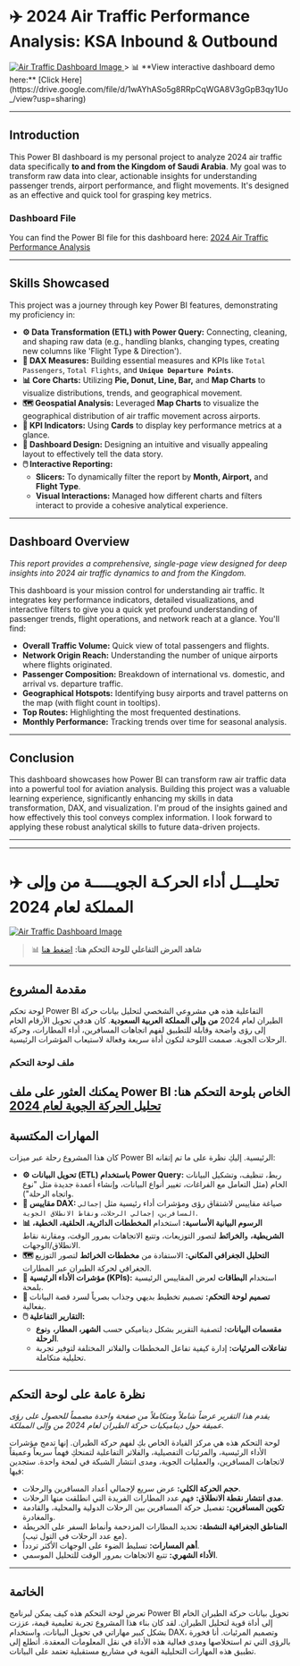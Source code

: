 # ✈️ 2024 Air Traffic Performance Analysis: KSA Inbound & Outbound

<a href="https://drive.google.com/file/d/1wAYhASo5g8RRpCqWGA8V3gGpB3qy1Uo_/view?usp=sharing" target="_blank">
  <img src="/Users/sarah/Documents/DA POWER BI/Dashboard.png" alt="Air Traffic Dashboard  Image" style="max-width:100%;">
</a>
> 📊 **View interactive dashboard demo here:**
[Click Here](https://drive.google.com/file/d/1wAYhASo5g8RRpCqWGA8V3gGpB3qy1Uo_/view?usp=sharing)

---

## Introduction

This Power BI dashboard is my personal project to analyze 2024 air traffic data specifically **to and from the Kingdom of Saudi Arabia**. My goal was to transform raw data into clear, actionable insights for understanding passenger trends, airport performance, and flight movements. It's designed as an effective and quick tool for grasping key metrics.

### Dashboard File
You can find the Power BI file for this dashboard here:
[2024 Air Traffic Performance Analysis](<تحليل الحركة الجوية لعام 2024.pbix>)

---

## Skills Showcased

This project was a journey through key Power BI features, demonstrating my proficiency in:

* **⚙️ Data Transformation (ETL) with Power Query:** Connecting, cleaning, and shaping raw data (e.g., handling blanks, changing types, creating new columns like 'Flight Type & Direction').
* **🧮 DAX Measures:** Building essential measures and KPIs like `Total Passengers`, `Total Flights`, and **`Unique Departure Points`**.
* **📊 Core Charts:** Utilizing **Pie, Donut, Line, Bar,** and **Map Charts** to visualize distributions, trends, and geographical movement.
* **🗺️ Geospatial Analysis:** Leveraged **Map Charts** to visualize the geographical distribution of air traffic movement across airports.
* **🔢 KPI Indicators:** Using **Cards** to display key performance metrics at a glance.
* **🎨 Dashboard Design:** Designing an intuitive and visually appealing layout to effectively tell the data story.
* **🖱️ Interactive Reporting:**
    * **Slicers:** To dynamically filter the report by **Month, Airport,** and **Flight Type**.
    * **Visual Interactions:** Managed how different charts and filters interact to provide a cohesive analytical experience.

---

## Dashboard Overview

*This report provides a comprehensive, single-page view designed for deep insights into 2024 air traffic dynamics to and from the Kingdom.*

This dashboard is your mission control for understanding air traffic. It integrates key performance indicators, detailed visualizations, and interactive filters to give you a quick yet profound understanding of passenger trends, flight operations, and network reach at a glance. You'll find:

* **Overall Traffic Volume:** Quick view of total passengers and flights.
* **Network Origin Reach:** Understanding the number of unique airports where flights originated.
* **Passenger Composition:** Breakdown of international vs. domestic, and arrival vs. departure traffic.
* **Geographical Hotspots:** Identifying busy airports and travel patterns on the map (with flight count in tooltips).
* **Top Routes:** Highlighting the most frequented destinations.
* **Monthly Performance:** Tracking trends over time for seasonal analysis.

---

## Conclusion

This dashboard showcases how Power BI can transform raw air traffic data into a powerful tool for aviation analysis. Building this project was a valuable learning experience, significantly enhancing my skills in data transformation, DAX, and visualization. I'm proud of the insights gained and how effectively this tool conveys complex information. I look forward to applying these robust analytical skills to future data-driven projects.

---
---

# ✈️ تحليـــل أداء الحركـة الجويـــــة من وإلى المملكة لعام 2024


<a href="https://drive.google.com/file/d/1wAYhASo5g8RRpCqWGA8V3gGpB3qy1Uo_/view?usp=sharing" target="_blank">
  <img src="/Users/sarah/Documents/DA POWER BI/Dashboard.png" alt="Air Traffic Dashboard  Image" style="max-width:100%;">
</a>

> 📊 **شاهد العرض التفاعلي للوحة التحكم هنا:** [اضغط هنا](https://drive.google.com/file/d/1wAYhASo5g8RRpCqWGA8V3gGpB3qy1Uo_/view?usp=sharing)

---

## مقدمة المشروع

لوحة تحكم Power BI التفاعلية هذه هي مشروعي الشخصي لتحليل بيانات حركة الطيران لعام 2024 **من وإلى المملكة العربية السعودية**. كان هدفي تحويل الأرقام الخام إلى رؤى واضحة وقابلة للتطبيق لفهم اتجاهات المسافرين، أداء المطارات، وحركة الرحلات الجوية. صممت اللوحة لتكون أداة سريعة وفعالة لاستيعاب المؤشرات الرئيسية.

### ملف لوحة التحكم
يمكنك العثور على ملف Power BI الخاص بلوحة التحكم هنا: [تحليل الحركة الجوية لعام 2024](<تحليل الحركة الجوية لعام 2024.pbix>)
---

## المهارات المكتسبة

كان هذا المشروع رحلة عبر ميزات Power BI الرئيسية. إليكِ نظرة على ما تم إتقانه:

* **⚙️ تحويل البيانات (ETL) باستخدام Power Query:** ربط، تنظيف، وتشكيل البيانات الخام (مثل التعامل مع الفراغات، تغيير أنواع البيانات، وإنشاء أعمدة جديدة مثل "نوع واتجاه الرحلة").
* **🧮 مقاييس DAX:** صياغة مقاييس لاشتقاق رؤى ومؤشرات أداء رئيسية مثل `إجمالي المسافرين`، `إجمالي الرحلات`، و`نقاط الانطلاق الجوية`.
* **📊 الرسوم البيانية الأساسية:** استخدام **المخططات الدائرية، الحلقية، الخطية، الشريطية،** و**الخرائط** لتصور التوزيعات، وتتبع الاتجاهات بمرور الوقت، ومقارنة نقاط الانطلاق/الوجهات.
* **🗺️ التحليل الجغرافي المكاني:** الاستفادة من **مخططات الخرائط** لتصور التوزيع الجغرافي لحركة الطيران عبر المطارات.
* **🔢 مؤشرات الأداء الرئيسية (KPIs):** استخدام **البطاقات** لعرض المقاييس الرئيسية بلمحة.
* **🎨 تصميم لوحة التحكم:** تصميم تخطيط بديهي وجذاب بصرياً لسرد قصة البيانات بفعالية.
* **🖱️ التقارير التفاعلية:**
    * **مقسمات البيانات:** لتصفية التقرير بشكل ديناميكي حسب **الشهر، المطار،** و**نوع الرحلة**.
    * **تفاعلات المرئيات:** إدارة كيفية تفاعل المخططات والفلاتر المختلفة لتوفير تجربة تحليلية متكاملة.

---

## نظرة عامة على لوحة التحكم

*يقدم هذا التقرير عرضاً شاملاً ومتكاملاً من صفحة واحدة مصمماً للحصول على رؤى عميقة حول ديناميكيات حركة الطيران لعام 2024 من وإلى المملكة.*

لوحة التحكم هذه هي مركز القيادة الخاص بكِ لفهم حركة الطيران. إنها تدمج مؤشرات الأداء الرئيسية، والمرئيات التفصيلية، والفلاتر التفاعلية لتمنحكِ فهماً سريعاً وعميقاً لاتجاهات المسافرين، والعمليات الجوية، ومدى انتشار الشبكة في لمحة واحدة. ستجدين فيها:

* **حجم الحركة الكلي:** عرض سريع لإجمالي أعداد المسافرين والرحلات.
* **مدى انتشار نقطة الانطلاق:** فهم عدد المطارات الفريدة التي انطلقت منها الرحلات.
* **تكوين المسافرين:** تفصيل حركة المسافرين بين الرحلات الدولية والمحلية، والقادمة والمغادرة.
* **المناطق الجغرافية النشطة:** تحديد المطارات المزدحمة وأنماط السفر على الخريطة (مع عدد الرحلات في التول تيب).
* **أهم المسارات:** تسليط الضوء على الوجهات الأكثر تردداً.
* **الأداء الشهري:** تتبع الاتجاهات بمرور الوقت للتحليل الموسمي.

---

## الخاتمة

تعرض لوحة التحكم هذه كيف يمكن لبرنامج Power BI تحويل بيانات حركة الطيران الخام إلى أداة قوية لتحليل الطيران. لقد كان بناء هذا المشروع تجربة تعليمية قيمة، عززت بشكل كبير مهاراتي في تحويل البيانات، واستخدام DAX، وتصميم المرئيات. أنا فخورة بالرؤى التي تم استخلاصها ومدى فعالية هذه الأداة في نقل المعلومات المعقدة. أتطلع إلى تطبيق هذه المهارات التحليلية القوية في مشاريع مستقبلية تعتمد على البيانات.
